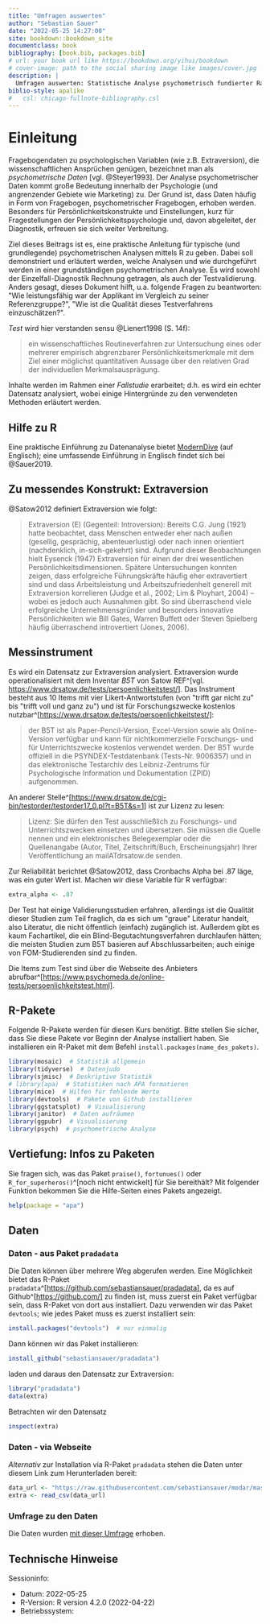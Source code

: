 ```yaml
--- 
title: "Umfragen auswerten"
author: "Sebastian Sauer"
date: "2022-05-25 14:27:00"
site: bookdown::bookdown_site
documentclass: book
bibliography: [book.bib, packages.bib]
# url: your book url like https://bookdown.org/yihui/bookdown
# cover-image: path to the social sharing image like images/cover.jpg
description: |
  Umfragen auswerten: Statistische Analyse psychometrisch fundierter Ratingskalen
biblio-style: apalike
#   csl: chicago-fullnote-bibliography.csl
---
```










# Einleitung



Fragebogendaten zu psychologischen Variablen (wie z.B. Extraversion), die wissenschaftlichen Ansprüchen genügen, bezeichnet man als *psychometrische Daten* [vgl. @Steyer1993]. 
Der Analyse psychometrischer Daten kommt große Bedeutung innerhalb der Psychologie (und angrenzender Gebiete wie Marketing) zu. 
Der Grund ist, dass Daten häufig in Form von Fragebogen, psychometrischer Fragebogen, erhoben werden. 
Besonders für Persönlichkeitskonstrukte und Einstellungen, kurz für Fragestellungen der Persönlichkeitspsychologie und, davon abgeleitet, der Diagnostik, 
erfreuen sie sich weiter Verbreitung.


Ziel dieses Beitrags ist es, eine praktische Anleitung für typische (und grundlegende) psychometrischen Analysen mittels R zu geben. 
Dabei soll demonstriert und erläutert werden, welche Analysen und wie durchgeführt werden 
in einer grundständigen psychometrischen Analyse. 
Es wird sowohl der Einzelfall-Diagnostik Rechnung getragen, als auch der Testvalidierung. 
Anders gesagt, dieses Dokument hilft, u.a. folgende Fragen zu beantworten: 
"Wie leistungsfähig war der Applikant im Vergleich zu seiner Referenzgruppe?", 
"Wie ist die Qualität dieses Testverfahrens einzuschätzen?".

*Test* wird hier verstanden sensu @Lienert1998 (S. 14f): 

>   ein wissenschaftliches Routineverfahren zur Untersuchung eines oder mehrerer empirisch abgrenzbarer Persönlichkeitsmerkmale mit dem Ziel einer möglichst quantitativen Aussage über den relativen Grad der individuellen Merkmalsausprägung.


Inhalte werden im Rahmen einer *Fallstudie* erarbeitet; 
d.h. es wird ein echter Datensatz analysiert, wobei einige Hintergründe zu den verwendeten Methoden erläutert werden.







## Hilfe zu R


Eine praktische Einführung zu Datenanalyse bietet [ModernDive](https://moderndive.com/) (auf Englisch); eine umfassende Einführung in Englisch findet sich bei @Sauer2019.


## Zu messendes Konstrukt: Extraversion


@Satow2012 definiert Extraversion wie folgt:
  
  >   Extraversion (E) (Gegenteil: Introversion): Bereits C.G. Jung (1921) hatte beobachtet, dass Menschen entweder eher nach außen (gesellig, gesprächig, abenteuerlustig) oder nach innen orientiert (nachdenklich, in-sich-gekehrt) sind. Aufgrund dieser Beobachtungen hielt Eysenck (1947) Extraversion für einen der drei wesentlichen Persönlichkeitsdimensionen. Spätere Untersuchungen konnten zeigen, dass erfolgreiche Führungskräfte häufig eher extravertiert sind und dass Arbeitsleistung und Arbeitszufriedenheit generell mit Extraversion korrelieren (Judge et al., 2002; Lim \& Ployhart, 2004) – wobei es jedoch auch Ausnahmen gibt. So sind überraschend viele erfolgreiche Unternehmensgründer und besonders innovative Persönlichkeiten wie Bill Gates, Warren Buffett oder Steven Spielberg häufig überraschend introvertiert (Jones, 2006).


## Messinstrument

Es wird ein Datensatz zur Extraversion analysiert. Extraversion wurde operationalisiert mit dem Inventar *B5T* von Satow REF^[vgl. <https://www.drsatow.de/tests/persoenlichkeitstest/>]. Das Instrument besteht aus 10 Items mit vier Likert-Antwortstufen (von "trifft gar nicht zu" bis "trifft voll und ganz zu") und ist für Forschungszwecke kostenlos nutzbar^[https://www.drsatow.de/tests/persoenlichkeitstest/]:
  
  >    der B5T ist als Paper-Pencil-Version, Excel-Version sowie als Online-Version verfügbar und kann für nichtkommerzielle Forschungs- und für Unterrichtszwecke kostenlos verwendet werden. Der B5T wurde offiziell in die PSYNDEX-Testdatenbank (Tests-Nr. 9006357) und in das elektronische Testarchiv des Leibniz-Zentrums für Psychologische Information und Dokumentation (ZPID) aufgenommen.


An anderer Stelle^[https://www.drsatow.de/cgi-bin/testorder/testorder17_0.pl?t=B5T&s=1] ist zur Lizenz zu lesen:
  
  >   Lizenz: Sie dürfen den Test ausschließlich zu Forschungs- und Unterrichtszwecken einsetzen und übersetzen. Sie müssen die Quelle nennen und ein elektronisches Belegexemplar oder die Quellenangabe (Autor, Titel, Zeitschrift/Buch, Erscheinungsjahr) Ihrer Veröffentlichung an mailATdrsatow.de senden.


Zur Reliabilität berichtet @Satow2012, dass Cronbachs Alpha bei .87 läge, was ein guter Wert ist. Machen wir diese Variable für R verfügbar:


```r
extra_alpha <- .87
```



Der Test hat einige Validierungsstudien erfahren, allerdings ist die Qualität dieser Studien zum Teil fraglich, da es sich um "graue" Literatur handelt, also Literatur, die nicht öffentlich (einfach) zugänglich ist. Außerdem gibt es kaum Fachartikel, die ein Blind-Begutachtungsverfahren durchlaufen hätten; die meisten Studien zum B5T basieren auf Abschlussarbeiten; auch einige von FOM-Studierenden sind zu finden.

Die Items zum Test sind über die Webseite des Anbieters abrufbar^[https://www.psychomeda.de/online-tests/persoenlichkeitstest.html].


## R-Pakete

Folgende R-Pakete werden für diesen Kurs benötigt. 
Bitte stellen Sie sicher, dass Sie diese Pakete vor Beginn der Analyse installiert haben. 
Sie installieren ein R-Paket mit dem Befehl `install.packages(name_des_pakets)`.



```r
library(mosaic)  # Statistik allgemein
library(tidyverse)  # Datenjudo
library(sjmisc)  # Deskriptive Statistik
# library(apa)  # Statistiken nach APA formatieren
library(mice)  # Hilfen für fehlende Werte
library(devtools)  # Pakete von Github installieren
library(ggstatsplot)  # Visualisierung
library(janitor)  # Daten aufräumen
library(ggpubr)  # Visualisierung
library(psych)  # psychometrische Analyse
```





## Vertiefung: Infos zu Paketen

Sie fragen sich, was das Paket `praise()`, `fortunues()` oder `R_for_superheros()`^[noch nicht entwickelt] für Sie bereithält? Mit folgender Funktion bekommen Sie die Hilfe-Seiten eines Pakets angezeigt.


```r
help(package = "apa") 
```



## Daten

### Daten - aus Paket `pradadata`

Die Daten können über mehrere Weg abgerufen werden. Eine Möglichkeit bietet das R-Paket `pradadata`^[https://github.com/sebastiansauer/pradadata], da es auf Github^[https://github.com/] zu finden ist, muss zuerst ein Paket verfügbar sein, dass R-Paket von dort aus installiert. Dazu verwenden wir das Paket `devtools`; wie jedes Paket muss es zuerst installiert sein:
  

```r
install.packages("devtools")  # nur einmalig
```


Dann können wir das Paket installieren:
  
  

```r
install_github("sebastiansauer/pradadata")
```


laden und daraus den Datensatz zur Extraversion:
  

```r
library("pradadata")
data(extra)
```


Betrachten wir den Datensatz


```r
inspect(extra)
```


### Daten - via Webseite

*Alternativ* zur Installation via R-Paket `pradadata` stehen die Daten  unter diesem Link zum Herunterladen bereit:
  

```r
data_url <- "https://raw.githubusercontent.com/sebastiansauer/modar/master/datasets/extra.csv"
extra <- read_csv(data_url)
```


### Umfrage zu den Daten

Die Daten wurden [mit dieser Umfrage](https://forms.gle/c44Rx5H443Z4iC5s6) erhoben.



## Technische Hinweise

Sessioninfo:





- Datum: 2022-05-25
- R-Version: R version 4.2.0 (2022-04-22)
- Betriebssystem: 

